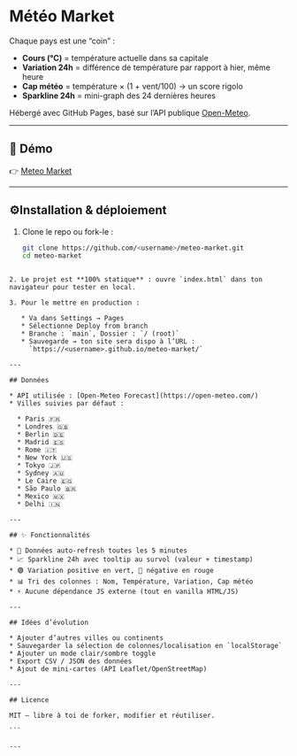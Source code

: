 # Météo Market

Chaque pays est une “coin” :  

- **Cours (°C)** = température actuelle dans sa capitale  
- **Variation 24h** = différence de température par rapport à hier, même heure  
- **Cap météo** = température × (1 + vent/100) → un score rigolo  
- **Sparkline 24h** = mini-graph des 24 dernières heures  

Hébergé avec GitHub Pages, basé sur l’API publique [Open-Meteo](https://open-meteo.com/).  

---

## 🚀 Démo

👉 [Meteo Market](https://VicKayro.github.io/meteo-market/)  

---

## ⚙Installation & déploiement

1. Clone le repo ou fork-le :
   ```bash
   git clone https://github.com/<username>/meteo-market.git
   cd meteo-market
````

2. Le projet est **100% statique** : ouvre `index.html` dans ton navigateur pour tester en local.

3. Pour le mettre en production :

   * Va dans Settings → Pages
   * Sélectionne Deploy from branch
   * Branche : `main`, Dossier : `/ (root)`
   * Sauvegarde → ton site sera dispo à l’URL :
     `https://<username>.github.io/meteo-market/`

---

## Données

* API utilisée : [Open-Meteo Forecast](https://open-meteo.com/)
* Villes suivies par défaut :

  * Paris 🇫🇷
  * Londres 🇬🇧
  * Berlin 🇩🇪
  * Madrid 🇪🇸
  * Rome 🇮🇹
  * New York 🇺🇸
  * Tokyo 🇯🇵
  * Sydney 🇦🇺
  * Le Caire 🇪🇬
  * São Paulo 🇧🇷
  * Mexico 🇲🇽
  * Delhi 🇮🇳

---

## ✨ Fonctionnalités

* 🔄 Données auto-refresh toutes les 5 minutes
* 📈 Sparkline 24h avec tooltip au survol (valeur + timestamp)
* 🟢 Variation positive en vert, 🔴 négative en rouge
* 📊 Tri des colonnes : Nom, Température, Variation, Cap météo
* ⚡ Aucune dépendance JS externe (tout en vanilla HTML/JS)

---

## Idées d’évolution

* Ajouter d’autres villes ou continents 
* Sauvegarder la sélection de colonnes/localisation en `localStorage`
* Ajouter un mode clair/sombre toggle
* Export CSV / JSON des données
* Ajout de mini-cartes (API Leaflet/OpenStreetMap)

---

## Licence

MIT — libre à toi de forker, modifier et réutiliser.

```

---
